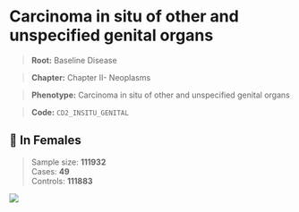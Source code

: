 # Carcinoma in situ of other and unspecified genital organs

> **Root:** Baseline Disease  

> **Chapter:** Chapter II- Neoplasms  

> **Phenotype:** Carcinoma in situ of other and unspecified genital organs  

> **Code:** `CD2_INSITU_GENITAL`

## 👩 In Females  
> Sample size: **111932**  
> Cases: **49**  
> Controls: **111883**
<img src="/Disease/Figures/ALL/Incidence/CD2_INSITU_GENITAL.png"/>
<CsvTable src="/Disease/Data/ALL/Incidence/COX_CD2_INSITU_GENITAL.csv" label="🔍 View full results" />
